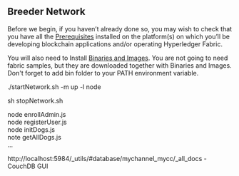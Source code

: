 ## Breeder Network

Before we begin, if you haven’t already done so, you may wish to check that you have all the <a href="http://hyperledger-fabric.readthedocs.io/en/latest/prereqs.html">Prerequisites</a> installed on the platform(s) on which you’ll be developing blockchain applications and/or operating Hyperledger Fabric.

You will also need to Install <a href="http://hyperledger-fabric.readthedocs.io/en/latest/install.html">Binaries and Images</a>. You are not going to need fabric samples, but they are downloaded together with Binaries and Images. Don't forget to add bin folder to your PATH environment variable.

./startNetwork.sh -m up -l node

sh stopNetwork.sh

node enrollAdmin.js<br>
node registerUser.js<br>
node initDogs.js<br>
note getAllDogs.js<br>
...


http://localhost:5984/_utils/#database/mychannel_mycc/_all_docs     -CouchDB GUI